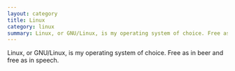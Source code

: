 ```yaml
---
layout: category
title: Linux
category: linux
summary: Linux, or GNU/Linux, is my operating system of choice. Free as in beer and free as in speech.
---
```

Linux, or GNU/Linux, is my operating system of choice. Free as in beer and free as in speech.
